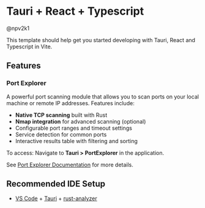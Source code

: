 # Tauri + React + Typescript

@npv2k1

This template should help get you started developing with Tauri, React and Typescript in Vite.

## Features

### Port Explorer
A powerful port scanning module that allows you to scan ports on your local machine or remote IP addresses. Features include:
- **Native TCP scanning** built with Rust
- **Nmap integration** for advanced scanning (optional)
- Configurable port ranges and timeout settings
- Service detection for common ports
- Interactive results table with filtering and sorting

To access: Navigate to **Tauri > PortExplorer** in the application.

See [Port Explorer Documentation](src/modules/tauri/components/port-explorer/README.md) for more details.

## Recommended IDE Setup

- [VS Code](https://code.visualstudio.com/) + [Tauri](https://marketplace.visualstudio.com/items?itemName=tauri-apps.tauri-vscode) + [rust-analyzer](https://marketplace.visualstudio.com/items?itemName=rust-lang.rust-analyzer)
